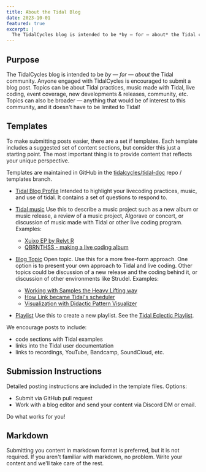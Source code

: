 ```yaml
---
title: About the Tidal Blog
date: 2023-10-01
featured: true
excerpt: |
  The TidalCycles blog is intended to be *by — for — about* the Tidal community. Anyone engaged with TidalCycles is encouraged to submit a blog post. Topics can be about Tidal practices, music made with Tidal, live coding, event coverage, new developments & releases, community, etc. Topics can also be broader — anything that would be of interest to this community, and it doesn't have to be limited to Tidal!
---
```


## Purpose
The TidalCycles blog is intended to be *by — for — about* the Tidal community.
Anyone engaged with TidalCycles is encouraged to submit a blog post. Topics can be about Tidal practices, music made with Tidal, live coding, event coverage, new developments & releases, community, etc. Topics can also be broader — anything that would be of interest to this community, and it doesn't have to be limited to Tidal!

## Templates
To make submitting posts easier, there are a set if templates. Each template includes a suggested set of content sections, but consider this just a starting point. The most important thing is to provide content that reflects your unique perspective.

Templates are maintained in GitHub in the [tidalcycles/tidal-doc](https://github.com/tidalcycles/tidal-doc/) repo / templates branch.

- [Tidal Blog Profile](https://github.com/tidalcycles/tidal-doc/blob/templates/templates/blog_tidal_profile.md) Intended to highlight your livecoding practices, music, and use of tidal. It contains a set of questions to respond to.

- [Tidal music](https://github.com/tidalcycles/tidal-doc/blob/templates/templates/blog_tidal_music.md) Use this to describe a music project such as a new album or music release, a review of a music project, Algorave or concert, or discussion of music made with Tidal or other live coding program. Examples:
    - [Xuixo EP by Relyt R](https://tidalcycles.org/blog/blog_topic_relyt_r_xuixo)
    - [QBRNTHSS - making a live coding album](https://tidalcycles.org/blog/blog_topic_qbrnthss)

- [Blog Topic](https://github.com/tidalcycles/tidal-doc/blob/templates/templates/blog_topic.md) Open topic. Use this for a more free-form approach. One option is to present your own approach to Tidal and live coding. Other topics could be discussion of a new release and the coding behind it, or discussion of other environments like Strudel. Examples:
    - [Working with Samples the Heavy Lifting way](https://tidalcycles.org/blog/tidal_profile_heavylifting)
    - [How Link became Tidal's scheduler](https://tidalcycles.org/blog/link_as_scheduler)
    - [Visualization with Didactic Pattern Visualizer](https://tidalcycles.org/blog/blog_topic_visualizer)

- [Playlist](https://github.com/tidalcycles/tidal-doc/blob/templates/templates/blog_playlist.md) Use this to create a new playlist. See the [Tidal Eclectic Playlist](https://tidalcycles.org/blog/tidal_playlist-eclectic).

We encourage posts to include:
- code sections with Tidal examples
- links into the Tidal user documentation
- links to recordings, YouTube, Bandcamp, SoundCloud, etc.

## Submission Instructions
Detailed posting instructions are included in the template files. Options:
- Submit via GitHub pull request
- Work with a blog editor and send your content via Discord DM or email.

Do what works for you!

## Markdown
Submitting you content in markdown format is preferred, but it is not required. If you aren't familiar with markdown, no problem. Write your content and we'll take care of the rest.

